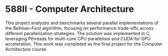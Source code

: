 # 588II - Computer Architecture
This project analyzes and benchmarks several parallel implementations of the Bellman-Ford algorithm, focusing on performance trade-offs across different parallelization strategies. The solution was implemented in C, leveraging Pthreads for multi-core CPU parallelism and CUDA for GPU acceleration. 
This work was completed as the final project for the Computer Architecture course.
